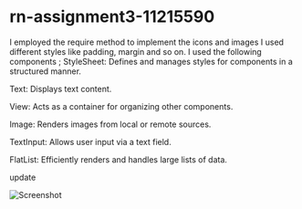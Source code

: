 # rn-assignment3-11215590
I employed the require method to implement the icons and images
I used different styles like padding, margin and so on.
I used the following components ;
StyleSheet: Defines and manages styles for components in a structured manner.

Text: Displays text content.

View: Acts as a container for organizing other components.

Image: Renders images from local or remote sources.

TextInput: Allows user input via a text field.

FlatList: Efficiently renders and handles large lists of data.

update

![Screenshot](https://github.com/user-attachments/assets/80642b74-c53e-45ae-ba17-1d9e56fa1191)
